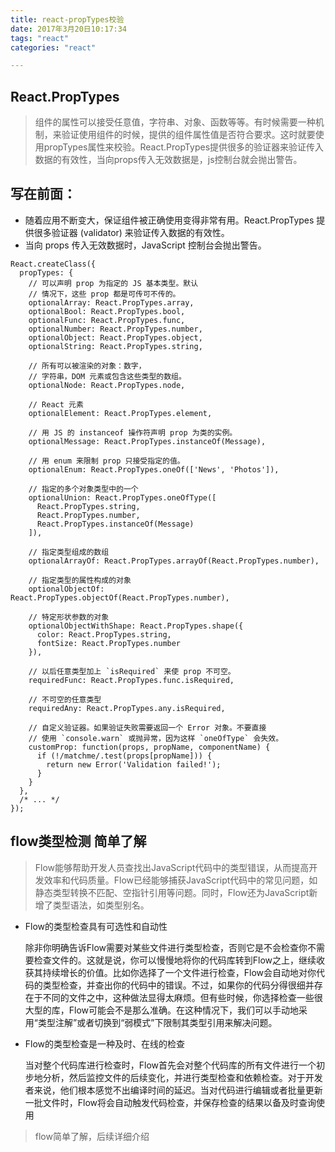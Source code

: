 ```yaml
---
title: react-propTypes校验
date: 2017年3月20日10:17:34
tags: "react"
categories: "react"

---
```


## React.PropTypes

> 组件的属性可以接受任意值，字符串、对象、函数等等。有时候需要一种机制，来验证使用组件的时候，提供的组件属性值是否符合要求。这时就要使用propTypes属性来校验。React.PropTypes提供很多的验证器来验证传入数据的有效性，当向props传入无效数据是，js控制台就会抛出警告。

## 写在前面：
- 随着应用不断变大，保证组件被正确使用变得非常有用。React.PropTypes 提供很多验证器 (validator) 来验证传入数据的有效性。
- 当向 props 传入无效数据时，JavaScript 控制台会抛出警告。

```
React.createClass({
  propTypes: {
    // 可以声明 prop 为指定的 JS 基本类型。默认
    // 情况下，这些 prop 都是可传可不传的。
    optionalArray: React.PropTypes.array,
    optionalBool: React.PropTypes.bool,
    optionalFunc: React.PropTypes.func,
    optionalNumber: React.PropTypes.number,
    optionalObject: React.PropTypes.object,
    optionalString: React.PropTypes.string,

    // 所有可以被渲染的对象：数字，
    // 字符串，DOM 元素或包含这些类型的数组。
    optionalNode: React.PropTypes.node,

    // React 元素
    optionalElement: React.PropTypes.element,

    // 用 JS 的 instanceof 操作符声明 prop 为类的实例。
    optionalMessage: React.PropTypes.instanceOf(Message),

    // 用 enum 来限制 prop 只接受指定的值。
    optionalEnum: React.PropTypes.oneOf(['News', 'Photos']),

    // 指定的多个对象类型中的一个
    optionalUnion: React.PropTypes.oneOfType([
      React.PropTypes.string,
      React.PropTypes.number,
      React.PropTypes.instanceOf(Message)
    ]),

    // 指定类型组成的数组
    optionalArrayOf: React.PropTypes.arrayOf(React.PropTypes.number),

    // 指定类型的属性构成的对象
    optionalObjectOf: React.PropTypes.objectOf(React.PropTypes.number),

    // 特定形状参数的对象
    optionalObjectWithShape: React.PropTypes.shape({
      color: React.PropTypes.string,
      fontSize: React.PropTypes.number
    }),

    // 以后任意类型加上 `isRequired` 来使 prop 不可空。
    requiredFunc: React.PropTypes.func.isRequired,

    // 不可空的任意类型
    requiredAny: React.PropTypes.any.isRequired,

    // 自定义验证器。如果验证失败需要返回一个 Error 对象。不要直接
    // 使用 `console.warn` 或抛异常，因为这样 `oneOfType` 会失效。
    customProp: function(props, propName, componentName) {
      if (!/matchme/.test(props[propName])) {
        return new Error('Validation failed!');
      }
    }
  },
  /* ... */
});
```

## flow类型检测 简单了解
> Flow能够帮助开发人员查找出JavaScript代码中的类型错误，从而提高开发效率和代码质量。Flow已经能够捕获JavaScript代码中的常见问题，如静态类型转换不匹配、空指针引用等问题。同时，Flow还为JavaScript新增了类型语法，如类型别名。

- Flow的类型检查具有可选性和自动性

	除非你明确告诉Flow需要对某些文件进行类型检查，否则它是不会检查你不需要检查文件的。这就是说，你可以慢慢地将你的代码库转到Flow之上，继续收获其持续增长的价值。比如你选择了一个文件进行检查，Flow会自动地对你代码的类型检查，并查出你的代码中的错误。不过，如果你的代码分得很细并存在于不同的文件之中，这种做法显得太麻烦。但有些时候，你选择检查一些很大型的库，Flow可能会不是那么准确。在这种情况下，我们可以手动地采用“类型注解”或者切换到“弱模式”下限制其类型引用来解决问题。

- Flow的类型检查是一种及时、在线的检查

    当对整个代码库进行检查时，Flow首先会对整个代码库的所有文件进行一个初步地分析，然后监控文件的后续变化，并进行类型检查和依赖检查。对于开发者来说，他们根本感觉不出编译时间的延迟。当对代码进行编辑或者批量更新一批文件时，Flow将会自动触发代码检查，并保存检查的结果以备及时查询使用

>flow简单了解，后续详细介绍
